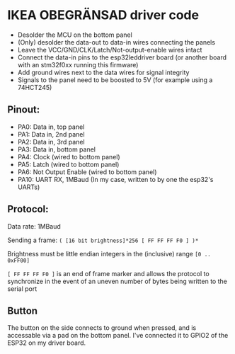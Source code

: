 
# IKEA OBEGRÄNSAD driver code

* Desolder the MCU on the bottom panel
* (Only) desolder the data-out to data-in wires connecting the panels
* Leave the VCC/GND/CLK/Latch/Not-output-enable wires intact
* Connect the data-in pins to the esp32leddriver board (or another board with an stm32f0xx running this firmware)
* Add ground wires next to the data wires for signal integrity
* Signals to the panel need to be boosted to 5V (for example using a 74HCT245)

## Pinout:

* PA0: Data in, top panel
* PA1: Data in, 2nd panel
* PA2: Data in, 3rd panel
* PA3: Data in, bottom panel
* PA4: Clock (wired to bottom panel)
* PA5: Latch (wired to bottom panel)
* PA6: Not Output Enable (wired to bottom panel)
* PA10: UART RX, 1MBaud (In my case, written to by one the esp32's UARTs)

## Protocol:

Data rate: 1MBaud

Sending a frame: `( [16 bit brightness]*256 [ FF FF FF F0 ] )*`

Brightness must be little endian integers in the (inclusive) range `[0 .. 0xFF00]`
 
`[ FF FF FF F0 ]` is an end of frame marker and allows the protocol to synchronize
in the event of an uneven number of bytes being written to the serial port

## Button

The button on the side connects to ground when pressed, and is accessable via a pad on the bottom panel.
I've connected it to GPIO2 of the ESP32 on my driver board.

